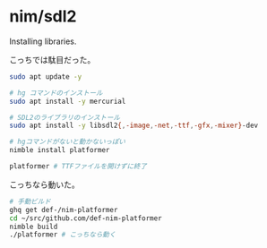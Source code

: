 # nim/sdl2

Installing libraries.

こっちでは駄目だった。

```bash
sudo apt update -y

# hg コマンドのインストール
sudo apt install -y mercurial

# SDL2のライブラリのインストール
sudo apt install -y libsdl2{,-image,-net,-ttf,-gfx,-mixer}-dev

# hgコマンドがないと動かないっぽい
nimble install platformer

platformer # TTFファイルを開けずに終了
```

こっちなら動いた。

```bash
# 手動ビルド
ghq get def-/nim-platformer
cd ~/src/github.com/def-nim-platformer
nimble build
./platformer # こっちなら動く
```
